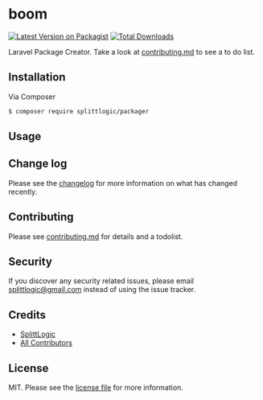 # boom

[![Latest Version on Packagist][ico-version]][link-packagist]
[![Total Downloads][ico-downloads]][link-downloads]

Laravel Package Creator. Take a look at [contributing.md](contributing.md) to see a to do list.

## Installation

Via Composer

``` bash
$ composer require splittlogic/packager
```

## Usage

## Change log

Please see the [changelog](changelog.md) for more information on what has changed recently.

## Contributing

Please see [contributing.md](contributing.md) for details and a todolist.

## Security

If you discover any security related issues, please email splittlogic@gmail.com instead of using the issue tracker.

## Credits

- [SplittLogic][link-author]
- [All Contributors][link-contributors]

## License

MIT. Please see the [license file](license.md) for more information.

[ico-version]: https://img.shields.io/packagist/v/splittlogic/packager.svg?style=flat-square
[ico-downloads]: https://img.shields.io/packagist/dt/splittlogic/packager.svg?style=flat-square

[link-packagist]: https://packagist.org/packages/splittlogic/packager
[link-downloads]: https://packagist.org/packages/splittlogic/packager
[link-author]: https://github.com/splittlogic
[link-contributors]: ../../contributors
